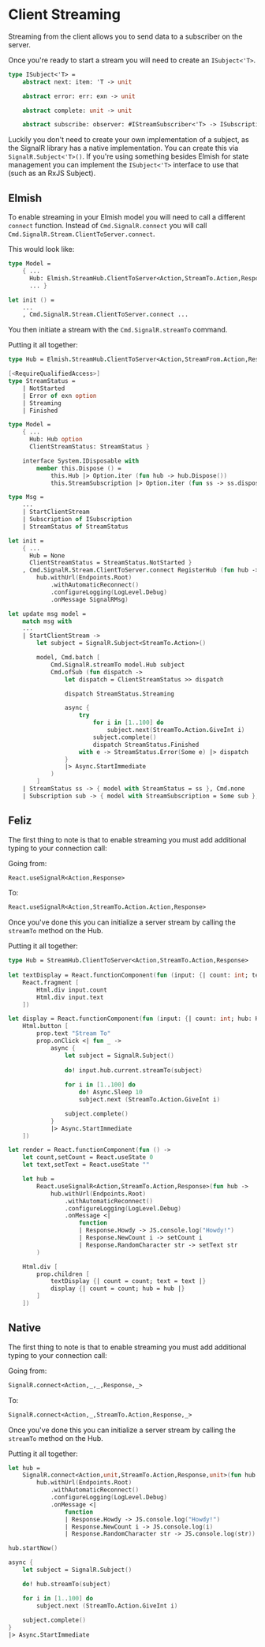 # Client Streaming

Streaming from the client allows you to send data to a subscriber on the server. 

Once you're ready to start a stream you will need to create an `ISubject<'T>`.

```fsharp
type ISubject<'T> =
    abstract next: item: 'T -> unit

    abstract error: err: exn -> unit

    abstract complete: unit -> unit

    abstract subscribe: observer: #IStreamSubscriber<'T> -> ISubscription
```

Luckily you don't need to create your own implementation of a subject, as
the SignalR library has a native implementation. You can create this via
`SignalR.Subject<'T>()`. If you're using something besides Elmish for state
management you can implement the `ISubject<'T>` interface to use that (such as an
RxJS Subject).

## Elmish

To enable streaming in your Elmish model you will need to call
a different `connect` function. Instead of `Cmd.SignalR.connect` you
will call `Cmd.SignalR.Stream.ClientToServer.connect`.

This would look like:
```fsharp
type Model =
    { ...
      Hub: Elmish.StreamHub.ClientToServer<Action,StreamTo.Action,Response> option
      ... }

let init () =
    ...
    , Cmd.SignalR.Stream.ClientToServer.connect ...
```

You then initiate a stream with the `Cmd.SignalR.streamTo` command.

Putting it all together:

```fsharp
type Hub = Elmish.StreamHub.ClientToServer<Action,StreamFrom.Action,Response,StreamFrom.Response>

[<RequireQualifiedAccess>]
type StreamStatus =
    | NotStarted
    | Error of exn option
    | Streaming
    | Finished

type Model =
    { ...
      Hub: Hub option
      ClientStreamStatus: StreamStatus }

    interface System.IDisposable with
        member this.Dispose () =
            this.Hub |> Option.iter (fun hub -> hub.Dispose())
            this.StreamSubscription |> Option.iter (fun ss -> ss.dispose())

type Msg =
    ...
    | StartClientStream
    | Subscription of ISubscription
    | StreamStatus of StreamStatus

let init =
    { ...
      Hub = None
      ClientStreamStatus = StreamStatus.NotStarted }
    , Cmd.SignalR.Stream.ClientToServer.connect RegisterHub (fun hub -> 
        hub.withUrl(Endpoints.Root)
            .withAutomaticReconnect()
            .configureLogging(LogLevel.Debug)
            .onMessage SignalRMsg)

let update msg model =
    match msg with
    ...
    | StartClientStream ->
        let subject = SignalR.Subject<StreamTo.Action>()

        model, Cmd.batch [ 
            Cmd.SignalR.streamTo model.Hub subject
            Cmd.ofSub (fun dispatch ->
                let dispatch = ClientStreamStatus >> dispatch

                dispatch StreamStatus.Streaming

                async {
                    try
                        for i in [1..100] do
                            subject.next(StreamTo.Action.GiveInt i)
                        subject.complete()
                        dispatch StreamStatus.Finished
                    with e -> StreamStatus.Error(Some e) |> dispatch
                }
                |> Async.StartImmediate
            )
        ]
    | StreamStatus ss -> { model with StreamStatus = ss }, Cmd.none
    | Subscription sub -> { model with StreamSubscription = Some sub }, Cmd.none
```

## Feliz

The first thing to note is that to enable streaming you must add additional typing 
to your connection call:

Going from:
```fsharp
React.useSignalR<Action,Response>
```

To:
```fsharp
React.useSignalR<Action,StreamTo.Action.Action,Response>
```

Once you've done this you can initialize a server stream by calling the `streamTo`
method on the Hub.

Putting it all together:
```fsharp
type Hub = StreamHub.ClientToServer<Action,StreamTo.Action,Response>
            
let textDisplay = React.functionComponent(fun (input: {| count: int; text: string |}) ->
    React.fragment [
        Html.div input.count
        Html.div input.text
    ])

let display = React.functionComponent(fun (input: {| count: int; hub: Hub |}) ->
    Html.button [
        prop.text "Stream To"
        prop.onClick <| fun _ -> 
            async {
                let subject = SignalR.Subject()
                            
                do! input.hub.current.streamTo(subject)
                                    
                for i in [1..100] do
                    do! Async.Sleep 10
                    subject.next (StreamTo.Action.GiveInt i)

                subject.complete()
            }
            |> Async.StartImmediate
    ])

let render = React.functionComponent(fun () ->
    let count,setCount = React.useState 0
    let text,setText = React.useState ""

    let hub =
        React.useSignalR<Action,StreamTo.Action,Response>(fun hub -> 
            hub.withUrl(Endpoints.Root)
                .withAutomaticReconnect()
                .configureLogging(LogLevel.Debug)
                .onMessage <|
                    function
                    | Response.Howdy -> JS.console.log("Howdy!")
                    | Response.NewCount i -> setCount i
                    | Response.RandomCharacter str -> setText str
        )

    Html.div [
        prop.children [
            textDisplay {| count = count; text = text |}
            display {| count = count; hub = hub |}
        ]
    ])
```

## Native

The first thing to note is that to enable streaming you must add additional typing 
to your connection call:

Going from:
```fsharp
SignalR.connect<Action,_,_,Response,_>
```

To:
```fsharp
SignalR.connect<Action,_,StreamTo.Action,Response,_>
```

Once you've done this you can initialize a server stream by calling the `streamTo`
method on the Hub.

Putting it all together:
```fsharp
let hub =
    SignalR.connect<Action,unit,StreamTo.Action,Response,unit>(fun hub ->
        hub.withUrl(Endpoints.Root)
            .withAutomaticReconnect()
            .configureLogging(LogLevel.Debug)
            .onMessage <|
                function
                | Response.Howdy -> JS.console.log("Howdy!")
                | Response.NewCount i -> JS.console.log(i)
                | Response.RandomCharacter str -> JS.console.log(str))

hub.startNow()

async {
    let subject = SignalR.Subject()

    do! hub.streamTo(subject)

    for i in [1..100] do
        subject.next (StreamTo.Action.GiveInt i)
            
    subject.complete()
}
|> Async.StartImmediate
```
